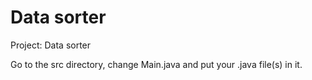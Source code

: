 # Data sorter

Project: Data sorter

Go to the src directory, change Main.java and put your .java file(s) in it.
